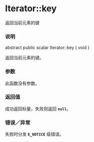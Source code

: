 Iterator::key
=============

返回当前元素的键

### 说明

<span class="modifier">abstract</span> <span
class="modifier">public</span> <span class="type">scalar</span> <span
class="methodname">Iterator::key</span> ( <span
class="methodparam">void</span> )

返回当前元素的键。

### 参数

此函数没有参数。

### 返回值

成功返回<span class="type">标量</span>，失败则返回 **`null`**。

### 错误／异常

失败时分发 **`E_NOTICE`** 级错误。
